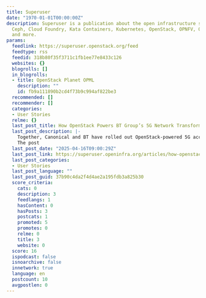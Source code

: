 ```yaml
---
title: Superuser
date: "1970-01-01T00:00:00Z"
description: Superuser is a publication about the open infrastructure stack including
  Ceph, Cloud Foundry, Kata Containers, Kubernetes, OpenStack, OPNFV, OVS, Zuul, StarlingX
  and more.
params:
  feedlink: https://superuser.openstack.org/feed
  feedtype: rss
  feedid: 318b80f35f3711c1fb1ee77e8433c126
  websites: {}
  blogrolls: []
  in_blogrolls:
  - title: OpenStack Planet OPML
    description: ""
    id: fb9a111890b2cd4f73b9c994af822be3
  recommended: []
  recommender: []
  categories:
  - User Stories
  relme: {}
  last_post_title: How OpenStack Powers BT Group’s 5G Network Transformation
  last_post_description: |-
    Together, Canonical and BT have rolled out OpenStack-powered 5G access to over 75% of the UK population, marking a significant achievement in the country’s mobile connectivity landscape.
    The post
  last_post_date: "2025-04-16T09:00:29Z"
  last_post_link: https://superuser.openinfra.org/articles/how-openstack-powers-bt-groups-5g-network-transformation/
  last_post_categories:
  - User Stories
  last_post_language: ""
  last_post_guid: 37b90c4da2f4d4ae2a195fdb3a825b30
  score_criteria:
    cats: 0
    description: 3
    feedlangs: 1
    hasContent: 0
    hasPosts: 3
    postcats: 1
    promoted: 5
    promotes: 0
    relme: 0
    title: 3
    website: 0
  score: 16
  ispodcast: false
  isnoarchive: false
  innetwork: true
  language: en
  postcount: 10
  avgpostlen: 0
---
```

